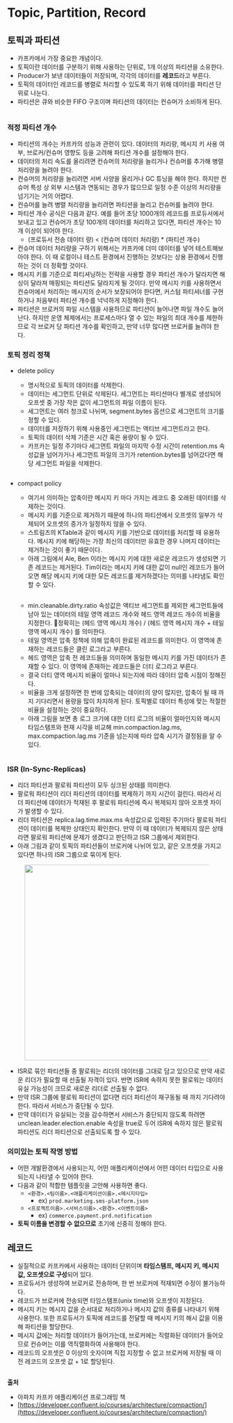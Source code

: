 # Topic, Partition, Record

## 토픽과 파티션

* 카프카에서 가장 중요한 개념이다.
* 토픽이란 데이터를 구분하기 위해 사용하는 단위로, 1개 이상의 파티션을 소유한다.
* Producer가 보낸 데이터들이 저장되며, 각각의 데이터를 **레코드**라고 부른다.
* 토픽의 데이터인 레코드를 병렬로 처리할 수 있도록 하기 위해 데이터를 파티션 단위로 나눈다.
* 파티션은 큐와 비슷한 FIFO 구조이며 파티션의 데이터는 컨슈머가 소비하게 된다.

<figure><img src="../../.gitbook/assets/image (5) (1).png" alt=""><figcaption></figcaption></figure>

### 적정 파티션 개수

* 파티션의 개수는 카프카의 성능과 관련이 있다. 데이터의 처리량, 메시지 키 사용 여부, 브로커/컨슈머 영향도 등을 고려해 파티션 개수를 설정해야 한다.
* 데이터의 처리 속도를 올리려면 컨슈머의 처리량을 늘리거나 컨슈머를 추가해 병렬 처리량을 늘려야 한다.
* 컨슈머의 처리량을 늘리려면 서버 사양을 올리거나 GC 튜닝을 해야 한다. 하지만 컨슈머 특성 상 외부 시스템과 연동되는 경우가 많으므로 일정 수준 이상의 처리량을 넘기기는 거의 어렵다.
* 컨슈머를 늘려 병렬 처리량을 늘리려면 파티션을 늘리고 컨슈머를 늘려야 한다.
* 파티션 개수 공식은 다음과 같다. 예를 들어 초당 1000개의 레코드를 프로듀서에서 보내고 있고 컨슈머가 초당 100개의 데이터를 처리하고 있다면, 파티션 개수는 10개 이상이 되어야 한다.
  * (프로듀서 전송 데이터 량) < (컨슈머 데이터 처리량) \* (파티션 개수)
* 컨슈머 데이터 처리량을 구하기 위해서는 카프카에 더미 데이터를 넣어 테스트해보아야 한다. 이 때 로컬이나 테스트 환경에서 진행하는 것보다는 상용 환경에서 진행하는 것이 더 정확할 것이다.
* 메시지 키를 기준으로 파티셔닝하는 전략을 사용할 경우 파티션 개수가 달라지면 해싱이 달라져 매핑되는 파티션도 달라지게 될 것이다. 만약 메시지 키를 사용하면서 컨슈머에서 처리하는 메시지의 순서가 보장되어야 한다면, 커스텀 파티셔너를 구현하거나 처음부터 파티션 개수를 넉넉하게 지정해야 한다.
* 파티션은 브로커의 파일 시스템을 사용하므로 파티션이 늘어나면 파일 개수도 늘어난다. 하지만 운영 체제에서는 프로세스마다 열 수 있는 파일의 최대 개수를 제한하므로 각 브로커 당 파티션 개수를 확인하고, 만약 너무 많다면 브로커를 늘려야 한다.&#x20;

### 토픽 정리 정책

*   delete policy

    * 명시적으로 토픽의 데이터를 삭제한다.
    * 데이터는 세그먼트 단위로 삭제된다. 세그먼트는 파티션마다 별개로 생성되어 오프셋 중 가장 작은 값이 세그먼트의 파일 이름이 된다.
    * 세그먼트는 여러 청크로 나뉘며, segment.bytes 옵션으로 세그먼트의 크기를 정할 수 있다.
    * 데이터를 저장하기 위해 사용중인 세그먼트는 액티브 세그먼트라고 한다.
    * 토픽의 데이터 삭제 기준은 시간 혹은 용량이 될 수 있다.
    * 카프카는 일정 주기마다 세그먼트 파일의 마지막 수정 시간이 retention.ms 속성값을 넘어가거나 세그먼트 파일의 크기가 retention.bytes를 넘어갔다면 해당 세그먼트 파일을 삭제한다.

    <figure><img src="../../.gitbook/assets/image (145).png" alt=""><figcaption></figcaption></figure>
*   compact policy

    * 여기서 의미하는 압축이란 메시지 키 마다 가지는 레코드 중 오래된 데이터를 삭제하는 것이다.
    * 메시지 키를 기준으로 제거하기 때문에 하나의 파티션에서 오프셋의 일부가 삭제되어 오프셋의 증가가 일정하지 않을 수 있다.
    * 스트림즈의 KTable과 같이 메시지 키를 기반으로 데이터를 처리할 때 유용하다. 메시지 키에 해당하는 가장 최신의 데이터만 유효한 경우 나머지 데이터는 제거하는 것이 좋기 때문이다.
    * 아래 그림에서 Ale, Ben 이라는 메시지 키에 대한 새로운 레코드가 생성되면 기존 레코드는 제거된다. Tim이라는 메시지 키에 대한 값이 null인 레코드가 들어오면 해당 메시지 키에 대한 모든 레코드를 제거하겠다는 의미를 나타냄도 확인할 수 있다.

    <figure><img src="../../.gitbook/assets/image (152).png" alt=""><figcaption></figcaption></figure>

    * min.cleanable.dirty.ratio 속성값은 액티브 세그먼트를 제외한 세그먼트들에 남아 있는 데이터의 테일 영역 레코드 개수와 헤드 영역 레코드 개수의 비율을 지정한다. 정확히는 (헤드 영역 메시지 개수) / (헤드 영역 메시지 개수 + 테일 영역 메시지 개수) 를 의미한다.
    * 테일 영역은 압축 정책에 의해 압축이 완료된 레코드를 의미한다. 이 영역에 존재하는 레코드들은 클린 로그라고 부른다.
    * 헤드 영역은 압축 전 레코드들을 의미하며 동일한 메시지 키를 가진 데이터가 존재할 수 있다. 이 영역에 존재하는 레코드들은 더티 로그라고 부른다.
    * 결국 더티 영역 메시지 비율이 얼마나 되는지에 따라 데이터 압축 시점이 정해진다.
    * 비율을 크게 설정하면 한 번에 압축되는 데이터의 양이 많지만, 압축이 될 때 까지 기다리면서 용량을 많이 차지하게 된다. 토픽별로 데이터 특성에 맞는 적절한 비율을 설정하는 것이 중요하다.
    * 아래 그림을 보면 총 로그 크기에 대한 더티 로그의 비율이 얼마인지와 메시지 타임스탬프와 현재 시각을 비교해 min.compaction.lag.ms, max.compaction.lag.ms 기준을 넘는지에 따라 압축 시기가 결정됨을 알 수 있다.

    <figure><img src="../../.gitbook/assets/image (154).png" alt=""><figcaption></figcaption></figure>

### ISR (In-Sync-Replicas)

* 리더 파티션과 팔로워 파티션이 모두 싱크된 상태를 의미한다.
* 팔로워 파티션이 리더 파티션의 데이터를 복제하기 까지 시간이 걸린다. 따라서 리더 파티션에 데이터가 적재된 후 팔로워 파티션에 즉시 복제되지 않아 오프셋 차이가 발생할 수 있다.
* 리더 파티션은 replica.lag.time.max.ms 속성값으로 입력된 주기마다 팔로워 파티션이 데이터를 복제한 상태인지 확인한다. 만약 이 때 데이터가 복제되지 않은 상태라면 팔로워 파티션에 문제가 생겼다고 판단하고 ISR 그룹에서 제외한다.
* 아래 그림과 같이 토픽의 파티션들이 브로커에 나뉘어 있고, 같은 오프셋을 가지고 있다면 하나의 ISR 그룹으로 묶이게 된다.

<figure><img src="../../.gitbook/assets/image (1) (1) (1) (1) (1) (1) (1).png" alt="" width="450"><figcaption></figcaption></figure>

* ISR로 묶인 파티션들 중 팔로워는 리더의 데이터를 그대로 담고 있으므로 만약 새로운 리더가 필요할 때 선출될 자격이 있다. 반면 ISR에 속하지 못한 팔로워는 데이터 유실 가능성이 크므로 새로운 리더로 선출될 수 없다.
* 만약 ISR 그룹에 팔로워 파티션이 없다면 리더 파티션이 재구동될 때 까지 기다려야 한다. 따라서 서비스가 중단될 수 있다.
* 만약 데이터가 유실되는 것을 감수하면서 서비스가 중단되지 않도록 하려면 unclean.leader.election.enable 속성을 true로 두어 ISR에 속하지 않은 팔로워 파티션도 리더 파티션으로 선출되도록 할 수 있다.

### 의미있는 토픽 작명 방법

* 어떤 개발환경에서 사용되는지, 어떤 애플리케이션에서 어떤 데이터 타입으로 사용되는지 나타낼 수 있어야 한다.
* 다음과 같이 적합한 템플릿을 고안해 사용하면 좋다.
  * `<환경>.<팀이름>.<애플리케이션이름>.<메시지타입>`
    * ex) `prod.marketing.sms-platform.json`
  * `<프로젝트이름>.<서비스이름>.<환경>.<이벤트이름>`
    * ex) `commerce.payment.prd.notification`
* **토픽 이름을 변경할 수 없으므로** 초기에 신중히 정해야 한다.

## 레코드

* 실질적으로 카프카에서 사용하는 데이터 단위이며 **타임스탬프, 메시지 키, 메시지 값, 오프셋으로 구성**되어 있다.
* 프로듀서가 생성하여 브로커로 전송하며, 한 번 브로커에 적재되면 수정이 불가능하다.
* 레코드가 브로커에 전송되면 타임스탬프(unix time)와 오프셋이 지정된다.
* 메시지 키는 메시지 값을 순서대로 처리하거나 메시지 값의 종류를 나타내기 위해 사용한다. 또한 프로듀서가 토픽에 레코드를 전달할 때 메시지 키의 해시 값을 이용해 파티션을 할당한다.
* 메시지 값에는 처리할 데이터가 들어가는데, 브로커에는 직렬화된 데이터가 들어오므로 컨슈머는 이를 역직렬화하여 사용해야 한다.
* 레코드의 오프셋은 0 이상의 숫자이며 직접 지정할 수 없고 브로커에 저장될 때 이전 레코드의 오프셋 값 + 1로 할당된다.

<figure><img src="../../.gitbook/assets/image (155).png" alt=""><figcaption></figcaption></figure>

**출처**

* 아파치 카프카 애플리케이션 프로그래밍 책
* [https://developer.confluent.io/courses/architecture/compaction/](https://developer.confluent.io/courses/architecture/compaction/)
